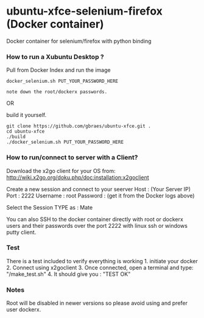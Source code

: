 # ubuntu-xfce-selenium-firefox (Docker container)

Docker container for selenium/firefox with python binding 

### How to run a Xubuntu Desktop  ?

Pull from Docker Index and run the image

```
docker_selenium.sh PUT_YOUR_PASSWORD_HERE

note down the root/dockerx passwords.
```

OR

build it yourself.

```
git clone https://github.com/gbraes/ubuntu-xfce.git .
cd ubuntu-xfce
./build
./docker_selenium.sh PUT_YOUR_PASSWORD_HERE
```

### How to run/connect to server with a Client?

Download the x2go client for your OS from:
http://wiki.x2go.org/doku.php/doc:installation:x2goclient

Create a new session and connect to your seerver
Host : (Your Server IP) Port : 2222 Username : root Password : (get it from the Docker logs above)

Select the Session TYPE as : Mate 

You can also SSH to the docker container directly with root or dockerx users and their passwords over the port 2222 with linux ssh or windows putty client.

### Test
   There is a test included to verify everything is working 
	1. initiate your docker
2. Connect using x2goclient
3. Once connected, open a terminal and type: "/make_test.sh"
4. It should give you : "TEST OK"

### Notes

Root will be disabled in newer versions so please avoid using and prefer user dockerx.

